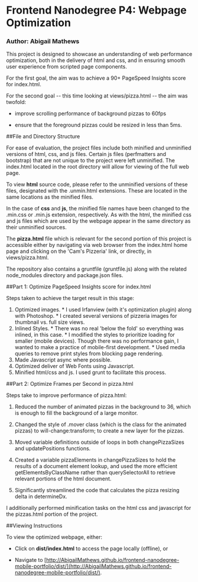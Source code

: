 
# Frontend Nanodegree P4: Webpage Optimization
### Author: Abigail Mathews

This project is designed to showcase an understanding of web performance 
optimization, both in the delivery of html and css, and in ensuring smooth
user experience from scripted page components.

For the first goal, the aim was to achieve a 90+ PageSpeed Insights score for
index.html.

For the second goal -- this time looking at views/pizza.html -- the aim was twofold:

  * improve scrolling performance of background pizzas to 60fps 
  
  * ensure that the foreground pizzas could be resized in less than 5ms.
  
##File and Directory Structure

For ease of evaluation, the project files include both minified and unminified versions of html, css, and js files.
Certain js files (perfmatters and bootstrap) that are not unique to the project were left unminified. The index.html
located in the root directory will allow for viewing of the full web page. 

To view **html** source code, please refer to the unminified versions of these files, designated with the .unmin.html 
extensions. These are located in the same locations as the minified files.

In the case of **css** and **js**, the minified file names have been changed to the .min.css or .min.js extension, 
respectively. As with the html, the minified css and js files which are used by the webpage appear in the same 
directory as their unminified sources.

The **pizza.html** file which is relevant for the second portion of this project is accessible either by navigating via
web browser from the index.html home page and clicking on the 'Cam's Pizzeria' link, or directly, in views/pizza.html.

The repository also contains a gruntfile (gruntfile.js) along with the related node_modules directory and package.json files.

##Part 1: Optimize PageSpeed Insights score for index.html

Steps taken to achieve the target result in this stage:

  1. Optimized images.
    * I used Irfanview (with it's optimization plugin) along with Photoshop.
    * I created several versions of pizzeria images for thumbnail vs. full size views.
  2. Inlined Styles.
    * There was no real 'below the fold' so everything was inlined, in this case.
    * I modified the styles to prioritize loading for smaller (mobile devices). Though there
    was no performance gain, I wanted to make a practice of mobile-first development.
    * Used media queries to remove print styles from blocking page rendering.
  3. Made Javascript async where possible.
  4. Optimized deliver of Web Fonts using Javascript.
  5. Minified html/css and js. I used grunt to facilitate this process.


##Part 2: Optimize Frames per Second in pizza.html

Steps take to improve performance of pizza.html: 

  1. Reduced the number of animated pizzas in the background to 36, which is enough to fill
  the background of a large monitor.
  
  2. Changed the style of .mover class (which is the class for the animated pizzas) to will-change:transform; to create a new layer for the pizzas.
  
  3. Moved variable definitions outside of loops in both changePizzaSizes and updatePositions functions.
  
  4. Created a variable pizzaElements in changePizzaSizes to hold the results of a document element lookup, and used the more efficient getElementsByClassName rather than querySelectorAll to retrieve relevant portions of the html document.
  
  5. Significantly streamlined the code that calculates the pizza resizing delta in determineDx.


I additionally performed minification tasks on the html css and javascript for the pizzas.html portion of the project.

##Viewing Instructions

To view the optimized webpage, either:

  * Click on **dist/index.html** to access the page locally (offline), or
  
  * Navigate to [http://AbigailMathews.github.io/frontend-nanodegree-mobile-portfolio/dist/](http://AbigailMathews.github.io/frontend-nanodegree-mobile-portfolio/dist/).
